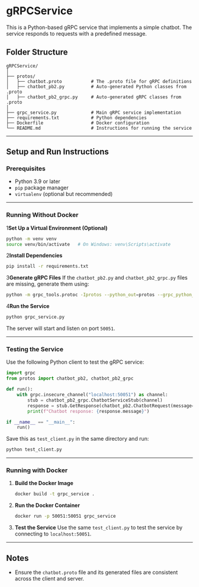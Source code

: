 
# gRPCService

This is a Python-based gRPC service that implements a simple chatbot. The service responds to requests with a predefined message.

## Folder Structure

```
gRPCService/
│
├── protos/
│   ├── chatbot.proto           # The .proto file for gRPC definitions
│   ├── chatbot_pb2.py          # Auto-generated Python classes from .proto
│   ├── chatbot_pb2_grpc.py     # Auto-generated gRPC classes from .proto
│
├── grpc_service.py             # Main gRPC service implementation
├── requirements.txt            # Python dependencies
├── Dockerfile                  # Docker configuration
└── README.md                   # Instructions for running the service
```

---

## Setup and Run Instructions

### Prerequisites

- Python 3.9 or later
- `pip` package manager
- `virtualenv` (optional but recommended)

---

### Running Without Docker

1**Set Up a Virtual Environment (Optional)**
   ```bash
   python -m venv venv
   source venv/bin/activate   # On Windows: venv\Scripts\activate
   ```

2**Install Dependencies**
   ```bash
   pip install -r requirements.txt
   ```

3**Generate gRPC Files**
   If the `chatbot_pb2.py` and `chatbot_pb2_grpc.py` files are missing, generate them using:
   ```bash
   python -m grpc_tools.protoc -Iprotos --python_out=protos --grpc_python_out=protos protos/chatbot.proto
   ```

4**Run the Service**
   ```bash
   python grpc_service.py
   ```
   The server will start and listen on port `50051`.

---

### Testing the Service

Use the following Python client to test the gRPC service:

```python
import grpc
from protos import chatbot_pb2, chatbot_pb2_grpc

def run():
    with grpc.insecure_channel("localhost:50051") as channel:
        stub = chatbot_pb2_grpc.ChatbotServiceStub(channel)
        response = stub.GetResponse(chatbot_pb2.ChatbotRequest(message="Hello from client!"))
        print(f"Chatbot response: {response.message}")

if __name__ == "__main__":
    run()
```

Save this as `test_client.py` in the same directory and run:
```bash
python test_client.py
```

---

### Running with Docker

1. **Build the Docker Image**
   ```bash
   docker build -t grpc_service .
   ```

2. **Run the Docker Container**
   ```bash
   docker run -p 50051:50051 grpc_service
   ```

3. **Test the Service**
   Use the same `test_client.py` to test the service by connecting to `localhost:50051`.

---

## Notes

- Ensure the `chatbot.proto` file and its generated files are consistent across the client and server.

